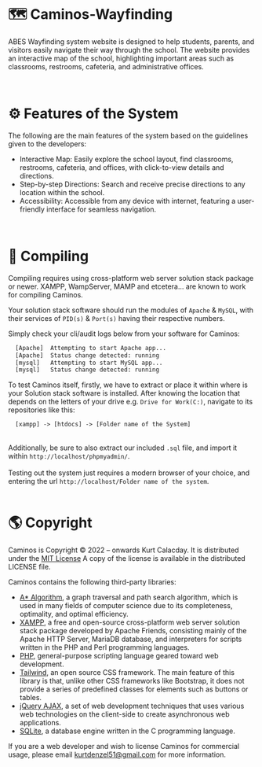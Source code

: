 # <h1 align="left"> 🗺 Caminos-Wayfinding </h1>
ABES Wayfinding system website is designed to help students, parents, and visitors easily navigate their way through the school. The website provides an interactive map of the school, highlighting important areas such as classrooms, restrooms, cafeteria, and administrative offices.

<br>

# ⚙ Features of the System
The following are the main features of the system based on the guidelines given to the developers:

- Interactive Map: Easily explore the school layout, find classrooms, restrooms, cafeteria, and offices, with click-to-view details and directions.
- Step-by-step Directions: Search and receive precise directions to any location within the school.
- Accessibility: Accessible from any device with internet, featuring a user-friendly interface for seamless navigation.

<br>

# 🎢 Compiling
Compiling requires using cross-platform web server solution stack package or newer. XAMPP, WampServer, MAMP and etcetera... are known to work for compiling Caminos.

Your solution stack software should run the modules of ```Apache``` & ```MySQL```, with their services of ```PID(s)``` & ```Port(s)``` having their respective numbers.

Simply check your cli/audit logs below from your software for Caminos:

```txt
  [Apache] 	Attempting to start Apache app...
  [Apache] 	Status change detected: running
  [mysql] 	Attempting to start MySQL app...
  [mysql] 	Status change detected: running
```
To test Caminos itself, firstly, we have to extract or place it within where is your Solution stack software is installed. After knowing the location that depends on the letters of your drive e.g. ```Drive for Work(C:)```, navigate to its repositories like this:
```txt
  [xampp] -> [htdocs] -> [Folder name of the System]
```

<br >
Additionally, be sure to also extract our included <code>.sql</code> file, and import it within <code>http://localhost/phpmyadmin/</code>.

<br>
<br>
Testing out the system just requires a modern browser of your choice, and entering the url <code>http://localhost/Folder name of the system</code>.

<br>
<br>

# 🌎 Copyright
Caminos is Copyright © 2022 – onwards Kurt Calacday. It is distributed under the <a href="https://opensource.org/licenses/MIT">MIT License</a> A copy of the license is available in the distributed LICENSE file.

Caminos contains the following third-party libraries:
- <a href="https://github.com/topics/a-star-algorithm">A* Algorithm</a>, a graph traversal and path search algorithm, which is used in many fields of computer science due to its completeness, optimality, and optimal efficiency.
- <a href="https://www.apachefriends.org/">XAMPP</a>,  a free and open-source cross-platform web server solution stack package developed by Apache Friends, consisting mainly of the Apache HTTP Server, MariaDB database, and interpreters for scripts written in the PHP and Perl programming languages.
- <a href="https://www.php.net/">PHP</a>,  general-purpose scripting language geared toward web development.
- <a href="https://tailwindcss.com/">Tailwind</a>,  an open source CSS framework. The main feature of this library is that, unlike other CSS frameworks like Bootstrap, it does not provide a series of predefined classes for elements such as buttons or tables.
- <a href="https://api.jquery.com/jquery.ajax/">jQuery AJAX</a>, a set of web development techniques that uses various web technologies on the client-side to create asynchronous web applications.
- <a href="https://www.sqlite.org/">SQLite</a>, a database engine written in the C programming language.

If you are a web developer and wish to license Caminos for commercial usage, please email kurtdenzel51@gmail.com for more information.
